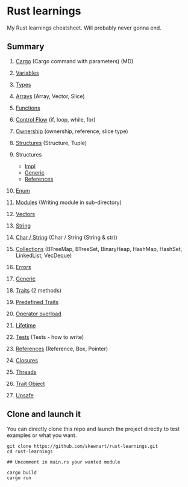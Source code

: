 # Rust learnings

My Rust learnings cheatsheet. Will probably never gonna end.

## Summary

1. [Cargo](https://github.com/Skewnart/rust-learnings/blob/main/src/cargo.md) (Cargo command with parameters) (MD)
2. [Variables](https://github.com/Skewnart/rust-learnings/blob/main/src/variable.rs)
3. [Types](https://github.com/Skewnart/rust-learnings/blob/main/src/types.rs)
4. [Arrays](https://github.com/Skewnart/rust-learnings/blob/main/src/arrays.rs) (Array, Vector, Slice)
5. [Functions](https://github.com/Skewnart/rust-learnings/blob/main/src/functions.rs)
6. [Control Flow](https://github.com/Skewnart/rust-learnings/blob/main/src/control_flow.rs) (if, loop, while, for)
7. [Ownership](https://github.com/Skewnart/rust-learnings/blob/main/src/ownership.rs) (ownership, reference, slice type)
8. [Structures](https://github.com/Skewnart/rust-learnings/blob/main/src/structures.rs) (Structure, Tuple)
9. Structures
      - [Impl](https://github.com/Skewnart/rust-learnings/blob/main/src/structures_impl.rs)
      - [Generic](https://github.com/Skewnart/rust-learnings/blob/main/src/structures_generic.rs)
      - [References](https://github.com/Skewnart/rust-learnings/blob/main/src/structures_references.rs)
10. [Enum](https://github.com/Skewnart/rust-learnings/blob/main/src/enumerations.rs)
11. [Modules](https://github.com/Skewnart/rust-learnings/blob/main/src/module/mod.rs) (Writing module in sub-directory)
12. [Vectors](https://github.com/Skewnart/rust-learnings/blob/main/src/vectors.rs)
13. [String](https://github.com/Skewnart/rust-learnings/blob/main/src/strings.rs)
14. [Char / String](https://github.com/Skewnart/rust-learnings/blob/main/src/char_string.rs) (Char / String (String & str))
15. [Collections](https://github.com/Skewnart/rust-learnings/blob/main/src/collections.rs) (BTreeMap, BTreeSet, BinaryHeap, HashMap, HashSet, LinkedList, VecDeque)
16. [Errors](https://github.com/Skewnart/rust-learnings/blob/main/src/errors.rs)
17. [Generic](https://github.com/Skewnart/rust-learnings/blob/main/src/generic.rs)
18. [Traits](https://github.com/Skewnart/rust-learnings/blob/main/src/traits/mod.rs) (2 methods)
19. [Predefined Traits](https://github.com/Skewnart/rust-learnings/blob/main/src/trait_predefined.rs)
20. [Operator overload](https://github.com/Skewnart/rust-learnings/blob/main/src/trait_operator_overload.rs)
21. [Lifetime](https://github.com/Skewnart/rust-learnings/blob/main/src/lifetime.rs)
22. [Tests](https://github.com/Skewnart/rust-learnings/blob/main/src/test.rs) (Tests - how to write)

23. [References](https://github.com/Skewnart/rust-learnings/blob/main/src/pointers.rs) (Reference, Box, Pointer)
24. [Closures](https://github.com/Skewnart/rust-learnings/blob/main/src/closures.rs)
25. [Threads](https://github.com/Skewnart/rust-learnings/blob/main/src/threads.rs)
26. [Trait Object](https://github.com/Skewnart/rust-learnings/blob/main/src/trait_object_dyn.rs)
27. [Unsafe](https://github.com/Skewnart/rust-learnings/blob/main/src/unsafe_code.rs)

## Clone and launch it

You can directly clone this repo and launch the project directly to test examples or what you want.

```
git clone https://github.com/skewnart/rust-learnings.git
cd rust-learnings

## Uncomment in main.rs your wanted module

cargo build
cargo run
```
